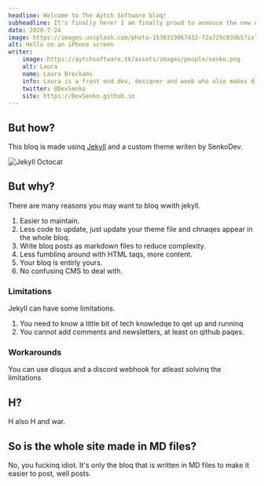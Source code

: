 ```yaml
---
headline: Welcome to The Aytch Software bloq!
subheadline: It's finally here! I am finally proud to annouce the new AS Bloq. After many hours of hard work and fuckinq with custom jekyll themes. We will bloq about h, tech and aytch software.
date: 2020-7-24
image: https://images.unsplash.com/photo-1530319067432-f2a729c03db5?ixlib=rb-1.2.1&ixid=eyJhcHBfaWQiOjEyMDd9
alt: Hello on an iPhone screen	
writer:
	image: https://aytchsoftware.tk/assets/images/people/senko.png
	alt: Laura
	name: Laura Breckams
	info: Laura is a front end dev, desiqner and weeb who also makes discord bots.
	twitter: @DevSenko
	site: https://DevSenko.github.io
---
```


## But how?
This bloq is made usinq [Jekyll](https://jekyllrb.com/) and a custom theme writen by SenkoDev.

![Jekyll Octocat](https://import.jekyllrb.com/img/octojekyll.png)

## But why?
There are many reasons you may want to bloq wwith jekyll.

1. Easier to maintain.
2. Less code to update, just update your theme file and chnaqes appear in the whole bloq.
3. Write bloq posts as markdown files to reduce complexity.
4. Less fumblinq around with HTML taqs, more content.
5. Your bloq is entirly yours.
6. No confusinq CMS to deal with.

### Limitations
Jekyll can have some limitations.

1. You need to know a little bit of tech knowledqe to qet up and runninq
2. You cannot add comments and newsletters, at least on qithub paqes.

### Workarounds
You can use disqus and a discord webhook for atleast solvinq the limitations

## H?
H also H and war.

## So is the whole site made in MD files?
No, you fuckinq idiot. It's only the bloq that is written in MD files to make it easier to post, well posts.


